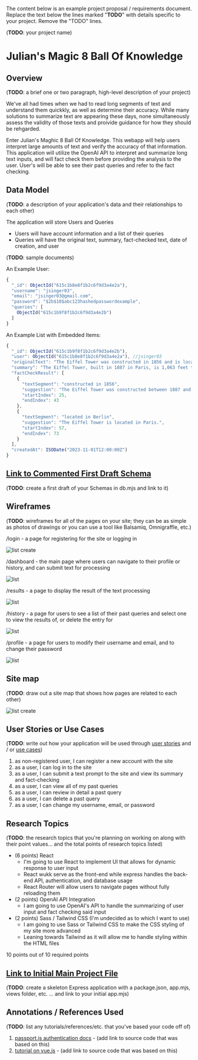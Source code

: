 The content below is an example project proposal / requirements document. Replace the text below the lines marked "__TODO__" with details specific to your project. Remove the "TODO" lines.

(__TODO__: your project name)

# Julian's Magic 8 Ball Of Knowledge

## Overview

(__TODO__: a brief one or two paragraph, high-level description of your project)

We've all had times when we had to read long segments of text and understand them quickkly, as well as determine their accuracy. While many solutions to summarize text are appearing these days, none simultaneously assess the validity of those texts and proivide guidance for how they should be rehgarded.

Enter Julian's Maghic 8 Ball Of Knowledge. This webapp will help users interpret large amounts of text and verify the accuracy of that information. This application will utilize the OpenAI API to interpret and summarize long text inputs, and will fact check them before providing the analysis to the user. User's will be able to see their past queries and refer to the fact checking.


## Data Model

(__TODO__: a description of your application's data and their relationships to each other) 

The application will store Users and Queries

* Users will have account information and a list of their queries
* Queries will have the original text, summary, fact-checked text, date of creation, and user

(__TODO__: sample documents)

An Example User:

```javascript
{
  "_id": ObjectId("615c1b8e8f1b2c6f9d3a4e2a"),
  "username": "jsinger03",
  "email": "jsinger03@gmail.com",
  "password": "$2b$10$abc123hashedpasswordexample",
  "queries": [
    ObjectId("615c1b9f8f1b2c6f9d3a4e2b")
  ]
}
```

An Example List with Embedded Items:

```javascript
{
  "_id": ObjectId("615c1b9f8f1b2c6f9d3a4e2b"),
  "user": ObjectId("615c1b8e8f1b2c6f9d3a4e2a"), //jsinger03
  "originalText": "The Eiffel Tower was constructed in 1856 and is located in Berlin. It stands at 1,063 feet tall and was the world's tallest structure until 1930.",
  "summary": "The Eiffel Tower, built in 1887 in Paris, is 1,063 feet tall and was the world's tallest structure until 1930.",
  "factCheckResult": [
    {
      "textSegment": "constructed in 1856",
      "suggestion": "The Eiffel Tower was constructed between 1887 and 1889.",
      "startIndex": 25,
      "endIndex": 43
    },
    {
      "textSegment": "located in Berlin",
      "suggestion": "The Eiffel Tower is located in Paris.",
      "startIndex": 57,
      "endIndex": 73
    }
  ],
  "createdAt": ISODate("2023-11-01T12:00:00Z")
}
```


## [Link to Commented First Draft Schema](db.mjs) 

(__TODO__: create a first draft of your Schemas in db.mjs and link to it)

## Wireframes

(__TODO__: wireframes for all of the pages on your site; they can be as simple as photos of drawings or you can use a tool like Balsamiq, Omnigraffle, etc.)

/login - a page for registering for the site or logging in

![list create](wireframe/register.png)

/dashboard - the main page where users can navigate to their profile or history, and can submit text for processing

![list](wireframe/dashboard.png)

/results - a page to display the result of the text processing

![list](wireframe/results.png)

/history - a page for users to see a list of their past queries and select one to view the results of, or delete the entry for

![list](wireframe/history.png)

/profile - a page for users to modify their username and email, and to change their password

![list](wireframe/profile.png)

## Site map

(__TODO__: draw out a site map that shows how pages are related to each other)

![list create](sitemap/map.png)

## User Stories or Use Cases

(__TODO__: write out how your application will be used through [user stories](http://en.wikipedia.org/wiki/User_story#Format) and / or [use cases](https://en.wikipedia.org/wiki/Use_case))

1. as non-registered user, I can register a new account with the site
2. as a user, I can log in to the site
3. as a user, I can submit a text prompt to the site and view its summary and fact-checking
4. as a user, I can view all of my past queries
5. as a user, I can review in detail a past query
6. as a user, I can delete a past query
7. as a user, I can change my username, email, or password

## Research Topics

(__TODO__: the research topics that you're planning on working on along with their point values... and the total points of research topics listed)

* (6 points) React
    * I'm going to use React to implement UI that allows for dynamic response to user input
    * React wukk serve as the front-end while express handles the back-end API, authentication, and database usage
    * React Router will allow users to navigate pages without fully reloading them
* (2 points) OpenAI API Integration
  * I am going to use OpenAI's API to handle the summarizing of user input and fact checking said input
* (2 points) Sass / Tailwind CSS (I'm undecided as to which I want to use)
  * I am going to use Sass or Tailwind CSS to make the CSS styling of my site more advanced
  * Leaning towards Tailwind as it will allow me to handle styling within the HTML files 

10 points out of 10 required points

## [Link to Initial Main Project File](app.mjs) 

(__TODO__: create a skeleton Express application with a package.json, app.mjs, views folder, etc. ... and link to your initial app.mjs)

## Annotations / References Used

(__TODO__: list any tutorials/references/etc. that you've based your code off of)

1. [passport.js authentication docs](http://passportjs.org/docs) - (add link to source code that was based on this)
2. [tutorial on vue.js](https://vuejs.org/v2/guide/) - (add link to source code that was based on this)


